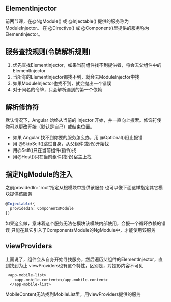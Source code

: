 ## ElementInjector
前两节课，在@NgModule() 或 @Injectable() 提供的服务称为 ModuleInjector。
在 @Directive() 或 @Component()里提供的服务称为 ElementInjector。


## 服务查找规则(令牌解析规则)
1. 优先查找ElementInjector，如果当前组件找不到提供者，将会去父组件中的ElementInjector
2. 当所有的ElementInjector都找不到，就会去ModuleInjector中找
3. 如果ModuleInjector也找不到，就会抛出一个错误
4. 对于同名的令牌，只会解析遇到的第一个依赖


## 解析修饰符
默认情况下，Angular 始终从当前的 Injector 开始，并一直向上搜索。修饰符使你可以更改开始（默认是自己）或结束位置。
- 如果 Angular 找不到你要的服务怎么办，用 @Optional()阻止报错
- 用 @SkipSelf()跳过自身，从父组件(指令)开始找
- 用@Self()只在当前组件(指令)找
- 用@Host()只在当前组件(指令)宿主上找

## 指定NgModule的注入
之前providedIn: 'root'指定从根模块中提供该服务
也可以像下面这样指定其它模块提供该服务
```typescript
@Injectable({
  providedIn: ComponentsModule
})
```
如果这么做，意味着这个服务无法在模块该模块内部使用，会报一个循环依赖的错误
只能在其它引入了ComponentsModule的NgModule中，才能使用该服务

## viewProviders
上面说了，组件会从自身开始寻找服务，然后遍历父组件的ElementInjector，直到找到为止
viewProviders也有这个特性，区别是，对投影内容不可见
```angular2html
 <app-mobile-list>
    <app-mobile-content></app-mobile-content>
  </app-mobile-list>
```
MobileContent无法找到MobileList里，用viewProviders提供的服务
